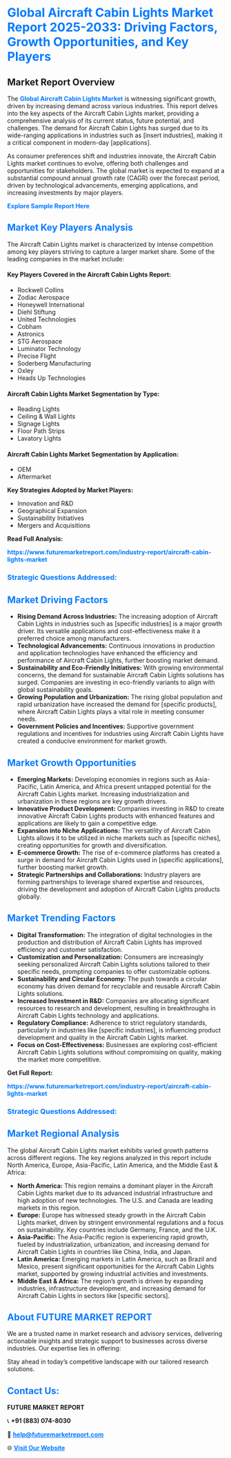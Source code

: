 <h1 style="color: #007BFF;">Global Aircraft Cabin Lights Market Report 2025-2033: Driving Factors, Growth Opportunities, and Key Players</h1>

<section id="overview">
<h2>Market Report Overview</h2>
<p>The <a href="https://www.futuremarketreport.com/industry-report/aircraft-cabin-lights-market" style="color: #007BFF; text-decoration: none;"><strong>Global Aircraft Cabin Lights Market</strong></a> is witnessing significant growth, driven by increasing demand across various industries. This report delves into the key aspects of the Aircraft Cabin Lights market, providing a comprehensive analysis of its current status, future potential, and challenges. The demand for Aircraft Cabin Lights has surged due to its wide-ranging applications in industries such as [insert industries], making it a critical component in modern-day [applications].</p>
<p>As consumer preferences shift and industries innovate, the Aircraft Cabin Lights market continues to evolve, offering both challenges and opportunities for stakeholders. The global market is expected to expand at a substantial compound annual growth rate (CAGR) over the forecast period, driven by technological advancements, emerging applications, and increasing investments by major players.</p>
</section>

<section id="overview">
<p><a href="https://www.futuremarketreport.com/request-sample/reportId=96518" style="color: #007BFF; text-decoration: none;"><strong>Explore Sample Report Here</strong></a></p>
</section>

<section id="key-players">
<h2 style="color: #007BFF;">Market Key Players Analysis</h2>
<p>The Aircraft Cabin Lights market is characterized by intense competition among key players striving to capture a larger market share. Some of the leading companies in the market include:</p>
<h4>Key Players Covered in the Aircraft Cabin Lights Report:</h4>
<ul><li>Rockwell Collins</li><li>Zodiac Aerospace</li><li>Honeywell International</li><li>Diehl Stiftung</li><li>United Technologies</li><li>Cobham</li><li>Astronics</li><li>STG Aerospace</li><li>Luminator Technology</li><li>Precise Flight</li><li>Soderberg Manufacturing</li><li>Oxley</li><li>Heads Up Technologies</li></ul>
<h4>Aircraft Cabin Lights Market Segmentation by Type:</h4>
<ul><li>Reading Lights</li><li>Ceiling &amp; Wall Lights</li><li>Signage Lights</li><li>Floor Path Strips</li><li>Lavatory Lights</li></ul>

<h4>Aircraft Cabin Lights Market Segmentation by Application:</h4>
<ul><li>OEM</li><li>Aftermarket</li></ul>
<p><strong>Key Strategies Adopted by Market Players:</strong></p>
<ul>
<li>Innovation and R&D</li>
<li>Geographical Expansion</li>
<li>Sustainability Initiatives</li>
<li>Mergers and Acquisitions</li>
</ul>
</section>

<section>
<p><strong>Read Full Analysis: </strong></p><a href="https://www.futuremarketreport.com/industry-report/aircraft-cabin-lights-market" style="color: #007BFF; text-decoration: none;"><strong>https://www.futuremarketreport.com/industry-report/aircraft-cabin-lights-market</strong></a>
<h3 style="color: #007BFF;">Strategic Questions Addressed:</h3>
</section>

<section id="driving-factors">
<h2 style="color: #007BFF;">Market Driving Factors</h2>
<ul>
<li><strong>Rising Demand Across Industries:</strong> The increasing adoption of Aircraft Cabin Lights in industries such as [specific industries] is a major growth driver. Its versatile applications and cost-effectiveness make it a preferred choice among manufacturers.</li>
<li><strong>Technological Advancements:</strong> Continuous innovations in production and application technologies have enhanced the efficiency and performance of Aircraft Cabin Lights, further boosting market demand.</li>
<li><strong>Sustainability and Eco-Friendly Initiatives:</strong> With growing environmental concerns, the demand for sustainable Aircraft Cabin Lights solutions has surged. Companies are investing in eco-friendly variants to align with global sustainability goals.</li>
<li><strong>Growing Population and Urbanization:</strong> The rising global population and rapid urbanization have increased the demand for [specific products], where Aircraft Cabin Lights plays a vital role in meeting consumer needs.</li>
<li><strong>Government Policies and Incentives:</strong> Supportive government regulations and incentives for industries using Aircraft Cabin Lights have created a conducive environment for market growth.</li>
</ul>
</section>

<section id="growth-opportunities">
<h2 style="color: #007BFF;">Market Growth Opportunities</h2>
<ul>
<li><strong>Emerging Markets:</strong> Developing economies in regions such as Asia-Pacific, Latin America, and Africa present untapped potential for the Aircraft Cabin Lights market. Increasing industrialization and urbanization in these regions are key growth drivers.</li>
<li><strong>Innovative Product Development:</strong> Companies investing in R&D to create innovative Aircraft Cabin Lights products with enhanced features and applications are likely to gain a competitive edge.</li>
<li><strong>Expansion into Niche Applications:</strong> The versatility of Aircraft Cabin Lights allows it to be utilized in niche markets such as [specific niches], creating opportunities for growth and diversification.</li>
<li><strong>E-commerce Growth:</strong> The rise of e-commerce platforms has created a surge in demand for Aircraft Cabin Lights used in [specific applications], further boosting market growth.</li>
<li><strong>Strategic Partnerships and Collaborations:</strong> Industry players are forming partnerships to leverage shared expertise and resources, driving the development and adoption of Aircraft Cabin Lights products globally.</li>
</ul>
</section>

<section id="trending-factors">
<h2 style="color: #007BFF;">Market Trending Factors</h2>
<ul>
<li><strong>Digital Transformation:</strong> The integration of digital technologies in the production and distribution of Aircraft Cabin Lights has improved efficiency and customer satisfaction.</li>
<li><strong>Customization and Personalization:</strong> Consumers are increasingly seeking personalized Aircraft Cabin Lights solutions tailored to their specific needs, prompting companies to offer customizable options.</li>
<li><strong>Sustainability and Circular Economy:</strong> The push towards a circular economy has driven demand for recyclable and reusable Aircraft Cabin Lights solutions.</li>
<li><strong>Increased Investment in R&D:</strong> Companies are allocating significant resources to research and development, resulting in breakthroughs in Aircraft Cabin Lights technology and applications.</li>
<li><strong>Regulatory Compliance:</strong> Adherence to strict regulatory standards, particularly in industries like [specific industries], is influencing product development and quality in the Aircraft Cabin Lights market.</li>
<li><strong>Focus on Cost-Effectiveness:</strong> Businesses are exploring cost-efficient Aircraft Cabin Lights solutions without compromising on quality, making the market more competitive.</li>
</ul>
</section>

<section>
<p><strong>Get Full Report: </strong></p><a href="https://www.futuremarketreport.com/industry-report/aircraft-cabin-lights-market" style="color: #007BFF; text-decoration: none;"><strong>https://www.futuremarketreport.com/industry-report/aircraft-cabin-lights-market</strong></a>
<h3 style="color: #007BFF;">Strategic Questions Addressed:</h3>
</section>


<section id="regional-analysis">
<h2 style="color: #007BFF;">Market Regional Analysis</h2>
<p>The global Aircraft Cabin Lights market exhibits varied growth patterns across different regions. The key regions analyzed in this report include North America, Europe, Asia-Pacific, Latin America, and the Middle East & Africa:</p>
<ul>
<li><strong>North America:</strong> This region remains a dominant player in the Aircraft Cabin Lights market due to its advanced industrial infrastructure and high adoption of new technologies. The U.S. and Canada are leading markets in this region.</li>
<li><strong>Europe:</strong> Europe has witnessed steady growth in the Aircraft Cabin Lights market, driven by stringent environmental regulations and a focus on sustainability. Key countries include Germany, France, and the U.K.</li>
<li><strong>Asia-Pacific:</strong> The Asia-Pacific region is experiencing rapid growth, fueled by industrialization, urbanization, and increasing demand for Aircraft Cabin Lights in countries like China, India, and Japan.</li>
<li><strong>Latin America:</strong> Emerging markets in Latin America, such as Brazil and Mexico, present significant opportunities for the Aircraft Cabin Lights market, supported by growing industrial activities and investments.</li>
<li><strong>Middle East & Africa:</strong> The region’s growth is driven by expanding industries, infrastructure development, and increasing demand for Aircraft Cabin Lights in sectors like [specific sectors].</li>
</ul>
</section>

<footer>
<h2 style="color: #007BFF;">About FUTURE MARKET REPORT</h2>
<p>We are a trusted name in market research and advisory services, delivering actionable insights and strategic support to businesses across diverse industries. Our expertise lies in offering:</p>

<p>Stay ahead in today’s competitive landscape with our tailored research solutions.</p>

<h2 style="color: #007BFF;">Contact Us:</h2>
<p><strong>FUTURE MARKET REPORT</strong></p>
<p>📞 <strong>+91 (883) 074-8030</strong></p>
<p>📧 <strong><a href="mailto:help@futuremarketreport.com" style="color: #007BFF;">help@futuremarketreport.com</a></strong></p>
<p>🌐 <strong><a href="https://www.futuremarketreport.com/" style="color: #007BFF;">Visit Our Website</a></strong></p>
</footer>